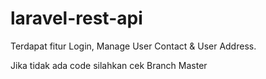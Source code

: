 # laravel-rest-api
Terdapat fitur Login, Manage User Contact &amp; User Address.

Jika tidak ada code silahkan cek Branch Master
